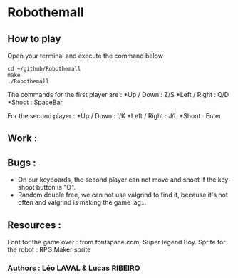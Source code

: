 # Robothemall

## How to play
Open your terminal and execute the command below
```
cd ~/github/Robothemall
make
./Robothemall
```

The commands for the first player are :
*Up / Down : Z/S
*Left / Right : Q/D
*Shoot : SpaceBar

For the second player :
*Up / Down : I/K
*Left / Right : J/L
*Shoot : Enter

## Work :



## Bugs :
- On our keyboards, the second player can not move and shoot if the key-shoot button is "O".
- Random double free, we can not use valgrind to find it, because it's not often and valgrind is making the game lag...

## Resources :
Font for the game over : from fontspace.com, Super legend Boy.
Sprite for the robot : RPG Maker sprite

### Authors : Léo LAVAL & Lucas RIBEIRO
